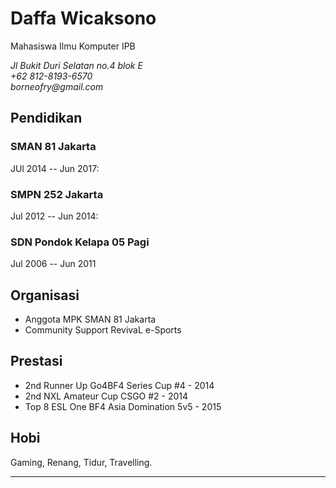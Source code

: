 Daffa Wicaksono
============

Mahasiswa Ilmu Komputer IPB

<address>
Jl Bukit Duri Selatan no.4 blok E <br>
+62 812-8193-6570<br>
borneofry@gmail.com<br>
</address>

Pendidikan
----------

### SMAN 81 Jakarta 
JUl 2014 -- Jun 2017: 

### SMPN 252 Jakarta
Jul 2012 -- Jun 2014:

### SDN Pondok Kelapa 05 Pagi
Jul 2006 -- Jun 2011

Organisasi
---------

-   Anggota MPK SMAN 81 Jakarta
-   Community Support RevivaL e-Sports


Prestasi
--------

-   2nd Runner Up Go4BF4 Series Cup #4 - 2014 
-   2nd NXL Amateur Cup CSGO #2 - 2014 
-   Top 8 ESL One BF4 Asia Domination 5v5 - 2015 

Hobi
----

Gaming, Renang, Tidur, Travelling.

---
